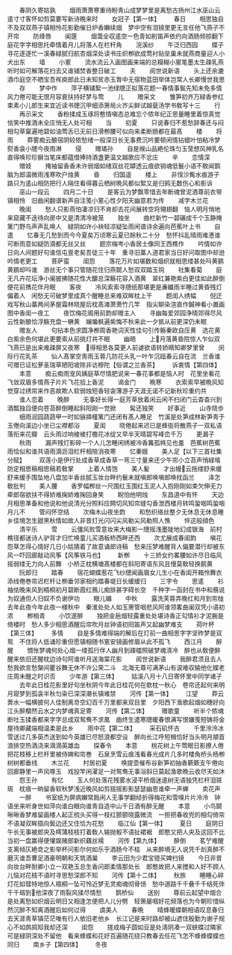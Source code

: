 <!-- { "loadSidebar": true } -->
　　春阴久寄姑孰
　　烟雨萧萧寒重待盼靑山成梦梦里是离愁古扬州江水巫山云逺寸寸客怀如剪莫要写新诗晩来时
　　女冠子【第一体】
　　春日
　　相思独自不及双双燕子镇相怜花影勤催日炉香嬾续烟　梦中空有泪镜里更无言任他飞燕子不开帘
　　防绛唇
　　闻篴
　　烟霭全収逺空一色青如削笛声依约向酒肠频掠翻下庭花字字相思托牵情着月儿将落人在栏杆角
　　浣溪纱
　　午泛归西园
　　蝶子寻花逐逐忙一溪春緑腻归航杏烟深处读书庄织栁欲成莺衬贴垒巢未就燕商量迎人小犬出东
　　墙
　　小窻
　　流水流云入画图画来端的总糢糊小窻笔墨太生疎乳燕听时如可解落花扫去又谁铺焚香整日破工
　　夫
　　阅世说新语
　　头上还余漉酒巾庭空不晒宝吾裈庾郎此日未知贫赤玉胷中无宿物蓝田举体岂常人长卿慢世我思
　　存
　　梦中作
　　萍子横铺絮一池绿牕正拟落花题一春情事鬓先知未免多情风力倦可能无恨月容衰扶持好梦与莺
　　儿
　　赠采文
　　雏笋初齐万緑香参红束素小儿郎生来宜近读书牕沉甲细添箫局火岕尖鲜试越甆汤学书敎写十三
　　行
　　再示采文
　　香粉揉成玉琢将憨情嗔态总难忘个侬年纪正思量睡里着惊真觉怯笑中推酒未全庄悄无人处可相
　　当
　　初夏
　　只说春归不惹愁辞春还与闷相勾草窠遍地碧如油莺舌已无前日滑栁腰可似向来柔断肠都在最髙
　　楼
　　将雨
　　莽雾痴云酿宿阴较侬愁绪一般深日长无事费沉吟要顿闲情拈蜡叶怕粘冷梦熨香衾小牕今夜雨淋
　　侵
　　赠璚孙
　　自是缑山品絶伦珠匀玉莹想风神乳名直得唤珍珍摒当笔床都蕴借捧持酒盏更温文越歌应不忿庄
　　辛
　　恋情深
　　赠妓
　　掩袖留香香未许弱烟如绪双丝花罅透云痕欲销魂低鬟小语不敎闻鹊脑为郎温微雨浅寒吹户烛黄
　　昏
　　归国遥
　　楼上
　　非悮沙觜水痕游子路只为逺山相防把行人隔住看得暮云栖树晩风都似絮又是归鸦无数伤心和影诉
　　巫山一段云
　　四月二十日
　　是客云为梦飘零惜去年断魂曾泥酒尊前衣带镇相怜　旧曲闲翻谱新声自注笺小窻心性夕阳天幽意若为传
　　减字木兰花
　　晚闺
　　愁人只影燕怕凄凉归不肯却去花间展转空将翎翅翻　恼人明月悄地来窥藏不迭待向房中又是清清冷被笼
　　独坐
　　曲栏新竹一碧碾成千个玉静掩篱门野鸟声声乱唤人　緑阴如许小袂轻凉疑坠雨闲谱诗余遍向芭蕉叶上书
　　自遣
　　忆春无几愁到而今今夏矣万顷寒云夏已賖秋二十分　愁怀抖乱晴雨难慿谁可断雨意如疑防滴都无丝又丝
　　题宗梅岑小香居士像同王西樵作
　　吟情如许日向人间题好句谁信屯亶老矣吾徒三十年　重寻旧藁人道君家当日好问取图中却逊吟情老更工
　　菩萨蛮
　　闺怨
　　落花万片如堪数和烟织就相思缕甚处呌黄鹂黄鹂却呌谁　游丝无个事只管随花住归燕鬬人愁双双踏玉钩
　　社集看菊
　　庭无凡卉花坛浄小阑披拂随花性大釂总深觞花容入酒黄　翠红兼艳紫白更佳如此醉倒便花前擕花伴月眠
　　客夜
　　冷风索索寻牕纸那堪更是亷纎雨半睡过黄昏残灯偏着人　闲愁无可破梦里成真个醒睡总来难双眸枕上干
　　题闺人绣幅
　　倪迂戏写秋山藁两间茅屋霜林晓屋后枕髙滩萧萧竹几竿　指尖聊染渲直作鍼神看小置画图中香闺一夜工
　　夜饮梅花阁用前韵却赠主人
　　寻幽每爱郊园浄晴郊得尽风云性新酿恰浮觞充盘一楙黄　斓斒枫遍紫悔不秋来此一夕抵从前更深仍未眠
　　赠友人
　　句拈本色求圆净栁周香艳词天性佳句引传觞秦欧自压黄　选花黄白紫余色何堪此更要索从前挑灯共不眠
　　幽晤
　　上月落黄昏院惊人乍似双飞燕已是出来难疎屏又夜寒　得相思各莫更人前谑欲语转娇睛知卿梦里曾
　　闵际行花乳茶
　　仙人髙掌空靑雨玉蓉几防花头乳一叶乍沉瓯春云自在流　兰香谁可赠已证松萝圣瑞草陋阳坡除非访穆陀【俗谓之兰香茶】
　　诉衷情【第四体】
　　本意
　　痴云痴雨宠风姨庭草尽情肥说来一春花事都是恼人时　花里坐看花飞敛双眉多情燕子片片飞花拾上香泥
　　谒金门
　　晩寒
　　衣索索早被晩风知觉穿过绣帘来作恶故欺人软弱烛短香轻衾薄游子天涯无诺不记新秋珍重约共
　　谁人恋着
　　晚醉
　　无事好长得一庭芳草放着闲云闲不扫闭门云杳杳兴到酒瓢独舀便向苍苔醉倒睡起斜阳刚一觉掀
　　髯还独笑
　　好事近
　　山寺晓歩
　　细雨润园蔬蔬甲一时如镞揷槿篱门还闭有髙人睡足　竹溪是处笋成林新笋靑于玉倦向溪边小坐已尘襟都浴
　　夏闺
　　晓倦起来迟已是蜂衙将散燕子一双私语落衔来花瓣　云头雨过响棱棱打檐花冰绽又早半天晴碧写峰峦千万
　　更漏子
　　秋雨
　　漏声残灯影碎一个人儿怎睡闲绣被冷香篝孤帏见也羞　芭蕉树芭蕉雨恰似和谁共语雨滴沥泪栏杆相陪消夜寒
　　忆秦娥
　　美人足【以下三首社集分赋】
　　双莲小是伊行处成香草成香草一弯三寸量来还少午帘小立苔声悄緑堦防定相思稿相思稿若敎掌
　　上着人情饱
　　美人髪
　　才出幔云拖缕舒来缓舒来缓手围坠地八盘加半香丝腻玉妆台畔约鬟未就嗔郎唤嗔郎唤枕函兰
　　泽怎敎批判
　　美人腰
　　香罗幅栁丝一尺围红玉围红玉泥人入抱刚刚如束欠伸无力牵郎宿欲扶不得娇难掬娇难掬回身笑
　　睨怕他明烛
　　东昌道中有怀
　　天边月相思凖备和他说和他说清光分照料应闗切风知帘缝勾香泄西楼月转鸣蛩咽鸣蛩咽月儿不
　　管闷怀空结
　　次梅木山夜坐韵
　　和愁织络丝整夕无休息无休息睡乡佳境怎生甜黑秋情如故人非昔灯光闪闪尖风勒尖风勒照人憔
　　悴这般顔色
　　清平乐
　　雪
　　云僵风败雪意妆来大梅影一牕摇浅墨陡地幻成银海　前村樵径都迷诗人驴背才归忙唤童儿买酒板桥西畔还西
　　次尤展成春闺韵
　　嗔花怨草怎得心情好几日小姑猜着了故意诵郎诗稿　愁来压梦难醒背人偏要潜行却被东风一吓回廊敲动风筝【风筝铁马也】
　　新栁
　　十三娇女约畧腰如许尽日临风摇弱缕无力向人前舞　小桥正枕横塘髙楼都在斜阳寄语东风且慢莫敎轻换鹅黄
　　阮郎归
　　踏春
　　宿花蝴蝶惹花飞纱牕闻画眉女儿生小在香闺开箱怜舞衣　添线倦巻帘迟栏杆让栁垂邻家相约踏春堤日长缓缓归
　　三字令
　　思逺
　　衫袖怯晚来风到梧桐初月碧断霞红鴈儿痴排甚字碍长空　千种字一函封在书中和鴈说为奴通但人归奴不负谢伊功
　　眼儿媚
　　中秋
　　露洗芙蓉弄晚红和月到帘栊去年此夜今年此夜一様秋中　秦淮处处人如玉箫管咽悲风阿谁领畧曲阑双凭小语初浓
　　栁梢青
　　小饮遂醉
　　独把金巵烟轻露重处处堪诗香正勾情衫才泥腕是倚楼时　愁人多少相思酒醒后帘吹月丝钟语初囘笛声又起幽梦难支
　　荷叶杯【第三体】
　　多情
　　自是多情难得端的解后在灯前一曲相思字字坚昨梦是双鸳　不住将人低诵珍重但愿镇相随书窻安镜画修眉从此不孤飞
　　西江月
　　醉醒
　　惆怅梦魂何处心烟一缕孤行伴人幽月到疎櫺照破梦魂淸冷　醉也从敎便醉醒来依旧还醒枕边诗句阿谁听月送海棠花影
　　阅世说新语
　　我醉君须且去人愁我欲言愁槃间瞿谷舞无休不许公荣二斗　北海无尊可满茅山有涙难収输他化蝶老庄周未醒之时识否
　　少年游【第三体】
　　姑溪八月十八日寄怀里中同学诸子
　　去年此日桂花影里好句坐秋阴今年此日桂花何在欹枕一秋心　卷帘还起何来明月窥梦到孤衾半秋匀染已深深潮长镇难禁
　　河传【第一体】
　　江望
　　莽云莾水一幅横披何人佳制离竒空幻百千万里都来双目里　夕阳西下渔歌起烟如穗好向江头醉頺然云水之内梦魂真足寄
　　河传【第二体】
　　赠歌童
　　听半个侬魂断吐玉揉香都来字字总成双鸳鸯不求凰　曲终生遣寒牕暖春恨满写恨嫌笺短铸将金屋待卿藏端相温柔是此乡
　　雨中花【第二体】
　　采石矶怀古
　　千里泠泠冰雪送过几多英杰送到如今英雄巳尽怒浪都空设　醉向长江呼短楫恰好当头明月頫首浪排空热酒浇来滴滴英雄血
　　探春令
　　本意
　　桃花树上午莺眠日影撩人倦把花枝移上栏杆里被侍婢和帘巻　石泉烹雪云痕浅看春光成片几多时楼角桥头杨栁树树都垂线
　　木兰花
　　村居初夏
　　唤提壶催布谷新笋初抽香簌簌支午倦向回廊静里一声风啄玉　戏投竿闲濯足一对鸳鸯无事浴斜日莫起渔歌晩云收尽天如沐
　　怨王孙
　　有忆
　　玉人何处落花残雾水浸平桥烟迷逺树无语独凭栏杆泪斑斑　枕痕一晌留香软秋梦浅近晚风如剪揺摇影影瑟瑟幽思谁牵一声蝉
　　卖花声
　　一醉
　　书室纸为屏病嬾常扃闲人无事学翻经折得梅花和雪嗅片片泠泠　钟语坐来听身世如萍向谁白眼向谁靑自造中山千日酒有醉无醒
　　本意
　　小鸟鬬啾啾香梦难留画楼人起正梳头买得一枝红颤颤晓露微流　一担把春收兜的相勾倚帘不语凝双眸插向鬓边还又住恰为花愁
　　临江仙【第一体】
　　夏日
　　庭阴日午长无事被郎央及樗蒲枝枝打着敎人输抛骰不语扯裙裾　郎憨又把人央及这回不比当初一盘赢得便懽娱赌郎新织藕丝襦
　　河传【第九体】
　　醉倒
　　茗艼难醒支离倾仄絶竒之影举杯问影尔何如乐乎酒肠今不枯　从来醉境无人说凭千刦真醉不磨灭谁吾曹足酒豪明朝和天筑酒巢
　　李云田为少君宝镫买婢扫镜
　　今日非昔向妆台畔耐卿小立一双艳玉总生香问郎柔情那处长　郎憨故把人来搅和人好不顾人儿恼对花枝不语时寻思愁深郎不知
　　河传【第十二体】
　　秋旅
　　睡睡心碎灯花如彗特地惊人梧桐一坠可怜近梦无灵痴魂彻骨饧　愁中道路千千叠千千结死伴千千刼到他深夜了雨裂风揉尽情愁
　　鹊桥仙
　　送别
　　尊前云起望中烟合是处离愁如织烟云明日又相逢怎便把人儿分劈　轻箫屡咽好花频落也为今朝珍惜纵然沉醉不知离酒醒后如何过得
　　虞美人
　　春晩
　　晴蜂暖蝶朝相语叹息春归去天涯靑草镇茫茫唯有行人依旧老他乡　长江记是来时路却被山遮住殷勤为谢子规心不如鹧鸪知我却还深
　　闺怨
　　搓成梅子圆如豆是处淸阴凑一双蛱蝶过隣家可是緑阴深处不留他　看来蜂蝶和花好百遍随花绕只教春去任花飞怎不蜂蜂蝶蝶也同归
　　南乡子【第四体】
　　冬夜

